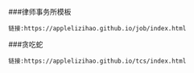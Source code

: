 ###律师事务所模板
```
链接:https://applelizihao.github.io/job/index.html
```
###贪吃蛇
```
链接:https://applelizihao.github.io/tcs/index.html
```
